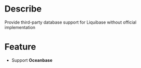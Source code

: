 # Describe

Provide third-party database support for Liquibase without official implementation

# Feature

- Support **Oceanbase**
